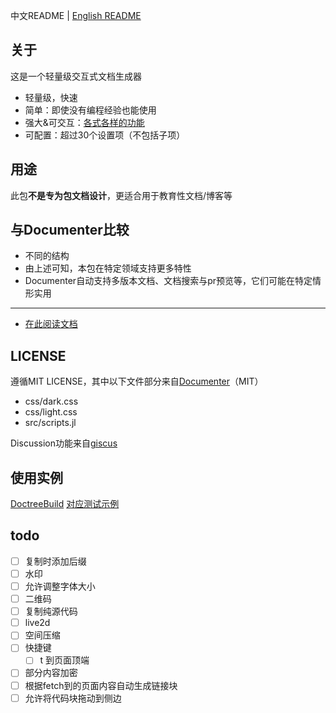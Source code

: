中文README | [English README](README_en.md)

## 关于
这是一个轻量级交互式文档生成器
* 轻量级，快速
* 简单：即使没有编程经验也能使用
* 强大&可交互：[各式各样的功能](https://juliaroadmap.github.io/DoctreePages.jl/docs/zh/features.md)
* 可配置：超过30个设置项（不包括子项）

## 用途
此包**不是专为包文档设计**，更适合用于教育性文档/博客等

## 与Documenter比较
* 不同的结构
* 由上述可知，本包在特定领域支持更多特性
* Documenter自动支持多版本文档、文档搜索与pr预览等，它们可能在特定情形实用

---

* [在此阅读文档](https://juliaroadmap.github.io/DoctreePages.jl/docs/zh/usage.html)

## LICENSE
遵循MIT LICENSE，其中以下文件部分来自[Documenter](https://github.com/JuliaDocs/Documenter.jl)（MIT）
* css/dark.css
* css/light.css
* src/scripts.jl

Discussion功能来自[giscus](https://github.com/giscus/giscus)

## 使用实例
[DoctreeBuild](https://github.com/JuliaRoadmap/zh/blob/master/DoctreeBuild.toml) [对应测试示例](https://juliaroadmap.github.io/zh/docs/meta/doctest.html)

## todo
- [ ] 复制时添加后缀
- [ ] 水印
- [ ] 允许调整字体大小
- [ ] 二维码
- [ ] 复制纯源代码
- [ ] live2d
- [ ] 空间压缩
- [ ] 快捷键
	- [ ] t 到页面顶端
- [ ] 部分内容加密
- [ ] 根据fetch到的页面内容自动生成链接块
- [ ] 允许将代码块拖动到侧边
